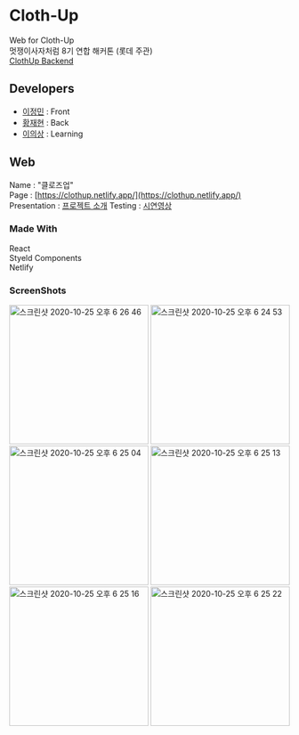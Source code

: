 # Cloth-Up
Web for Cloth-Up<br>
멋쟁이사자처럼 8기 연합 해커톤 (롯데 주관)<br>
[ClothUp Backend](https://github.com/thismeansclothes/clothup)

## Developers
* [이정민](https://github.com/danmin20) : Front
* [황재현](https://github.com/penguin234) : Back
* [이의상](https://github.com/thismeansclothes) : Learning

## Web
Name : "클로즈업"<br>
Page : [https://clothup.netlify.app/](https://clothup.netlify.app/)<br>
Presentation : [프로젝트 소개](https://2020unilion.s3.amazonaws.com/project/61/project_file_%E1%84%86%E1%85%A5%E1%86%BA%E1%84%89%E1%85%A1_%E1%84%85%E1%85%A9%E1%86%BA%E1%84%83%E1%85%A6_%E1%84%92%E1%85%A2%E1%84%8F%E1%85%A5%E1%84%90%E1%85%A9%E1%86%AB_PPT_-%E1%84%8D%E1%85%B5%E1%86%AB%E1%84%8E%E1%85%AC%E1%84%8C%E1%85%A9%E1%86%BC.pdf)
Testing : [시연영상](https://www.youtube.com/watch?v=QoNFwpx4Y5o&feature=youtu.be)

### Made With
React<br>
Styeld Components<br>
Netlify<br>

### ScreenShots
<div>
  <img width="250" alt="스크린샷 2020-10-25 오후 6 26 46" src="https://user-images.githubusercontent.com/50590192/97143828-beeac900-17a6-11eb-9908-ac9664530dab.png">
  <img width="250" alt="스크린샷 2020-10-25 오후 6 24 53" src="https://user-images.githubusercontent.com/50590192/97143601-569be780-17a6-11eb-85bb-5008e6c5deaf.png">
  <img width="250" alt="스크린샷 2020-10-25 오후 6 25 04" src="https://user-images.githubusercontent.com/50590192/97143663-6f0c0200-17a6-11eb-92c5-512f55e2efe6.png">
  <img width="250" alt="스크린샷 2020-10-25 오후 6 25 13" src="https://user-images.githubusercontent.com/50590192/97143668-7206f280-17a6-11eb-8425-85daa003c54e.png">
  <img width="250" alt="스크린샷 2020-10-25 오후 6 25 16" src="https://user-images.githubusercontent.com/50590192/97143677-76331000-17a6-11eb-9d3f-fbe9fa764d77.png">
  <img width="250" alt="스크린샷 2020-10-25 오후 6 25 22" src="https://user-images.githubusercontent.com/50590192/97143703-834fff00-17a6-11eb-96bf-f6d78115b9d0.png">
</div>

